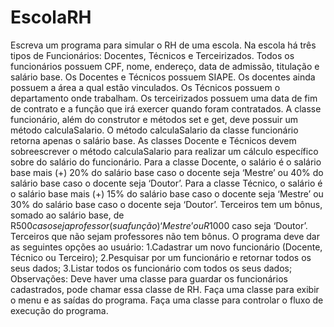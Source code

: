 # EscolaRH
Escreva um programa para simular o RH de uma escola. Na escola há três tipos de Funcionários: Docentes, Técnicos
e Terceirizados. Todos os funcionários possuem CPF, nome, endereço, data de admissão, titulação e salário base. Os
Docentes e Técnicos possuem SIAPE. Os docentes ainda possuem a área a qual estão vinculados. Os Técnicos possuem
o departamento onde trabalham. Os terceirizados possuem uma data de fim de contrato e a função que irá exercer
quando foram contratados. A classe funcionário, além do construtor e métodos set e get, deve possuir um método
calculaSalario. O método calculaSalario da classe funcionário retorna apenas o salário base. As classes Docente e
Técnicos devem sobreescrever o método calculaSalario para realizar um cálculo específico sobre do salário do
funcionário. Para a classe Docente, o salário é o salário base mais (+) 20% do salário base caso o docente seja
‘Mestre’ ou 40% do salário base caso o docente seja ‘Doutor’. Para a classe Técnico, o salário é o salário base mais
(+) 15% do salário base caso o docente seja ‘Mestre’ ou 30% do salário base caso o docente seja ‘Doutor’. Terceiros
tem um bônus, somado ao salário base, de R$500 caso seja professor (sua função) ‘Mestre’ ou R$1000 caso seja
‘Doutor’. Terceiros que não sejam professores não tem bônus.
O programa deve dar as seguintes opções ao usuário:
1.Cadastrar um novo funcionário (Docente, Técnico ou Terceiro);
2.Pesquisar por um funcionário e retornar todos os seus dados;
3.Listar todos os funcionário com todos os seus dados;
Observações:
Deve haver uma classe para guardar os funcionários cadastrados, pode chamar essa classe de RH. Faça uma classe
para exibir o menu e as saídas do programa. Faça uma classe para controlar o fluxo de execução do programa.